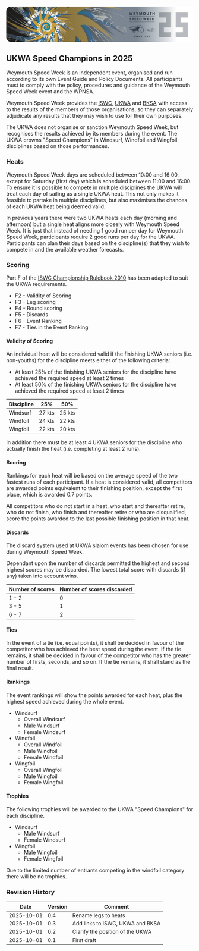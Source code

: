 ![img](../img/wsw-2025/web-banner-1.png)

## UKWA Speed Champions in 2025

Weymouth Speed Week is an independent event, organised and run according to its own Event Guide and Policy Documents. All participants must to comply with the policy, procedures and guidance of the Weymouth Speed Week event and the WPNSA.

Weymouth Speed Week provides the [ISWC](https://www.internationalwindsurfing.com/), [UKWA](https://ukwindsurfing.com/) and [BKSA](https://britishkitesports.org/) with access to the results of the members of those organisations, so they can separately adjudicate any results that they may wish to use for their own purposes.

The UKWA does not organise or sanction Weymouth Speed Week, but recognises the results achieved by its members during the event. The UKWA crowns "Speed Champions" in Windsurf, Windfoil and Wingfoil disciplines based on those performances. 



### Heats

Weymouth Speed Week days are scheduled between 10:00 and 16:00, except for Saturday (first day) which is scheduled between 11:00 and 16:00. To ensure it is possible to compete in multiple disciplines the UKWA will treat each day of sailing as a single UKWA heat. This not only makes it feasible to partake in multiple disciplines, but also maximises the chances of each UKWA heat being deemed valid.

In previous years there were two UKWA heats each day (morning and afternoon) but a single heat aligns more closely with Weymouth Speed Week. It is just that instead of needing 1 good run per day for Weymouth Speed Week, participants require 2 good runs per day for the UKWA. Participants can plan their days based on the discipline(s) that they wish to compete in and the available weather forecasts.



### Scoring

Part F of the [ISWC Championship Rulebook 2010](https://www.internationalwindsurfing.com/userfiles/documents/ISWC_Rulebook_2010.pdf) has been adapted to suit the UKWA requirements.

- F2 - Validity of Scoring
- F3 - Leg scoring
- F4 - Round scoring
- F5 - Discards
- F6 - Event Ranking
- F7 - Ties in the Event Ranking



#### Validity of Scoring

An individual heat will be considered valid if the finishing UKWA seniors (i.e. non-youths) for the discipline meets either of the following criteria:

- At least 25% of the finishing UKWA seniors for the discipline have achieved the required speed at least 2 times
- At least 50% of the finishing UKWA seniors for the discipline have achieved the required speed at least 2 times

| Discipline | 25%    | 50%    |
| ---------- | ------ | ------ |
| Windsurf   | 27 kts | 25 kts |
| Windfoil   | 24 kts | 22 kts |
| Wingfoil   | 22 kts | 20 kts |

In addition there must be at least 4 UKWA seniors for the discipline who actually finish the heat (i.e. completing at least 2 runs).



#### Scoring

Rankings for each heat will be based on the average speed of the two fastest runs of each participant. If a heat is considered valid, all competitors are awarded points equivalent to their finishing position, except the first place, which is awarded 0.7 points.

All competitors who do not start in a heat, who start and thereafter retire, who do not finish, who finish and thereafter retire or who are disqualified, score the points awarded to the last possible finishing position in that heat.



#### Discards

The discard system used at UKWA slalom events has been chosen for use during Weymouth Speed Week.

Dependant upon the number of discards permitted the highest and second highest scores may be discarded. The lowest total score with discards (if any) taken into account wins.

| Number of scores | Number of scores discarded |
| ---------------- | -------------------------- |
| 1 - 2            | 0                          |
| 3 - 5            | 1                          |
| 6 - 7            | 2                          |



#### Ties

In the event of a tie (i.e. equal points), it shall be decided in favour of the competitor who has achieved the best speed during the event. If the tie remains, it shall be decided in favour of the competitor who has the greater number of firsts, seconds, and so on. If the tie remains, it shall stand as the final result. 



#### Rankings

The event rankings will show the points awarded for each heat, plus the highest speed achieved during the whole event.

- Windsurf
  - Overall Windsurf
  - Male Windsurf
  - Female Windsurf
- Windfoil
  - Overall Windfoil
  - Male Windfoil
  - Female Windfoil
- Wingfoil
  - Overall Wingfoil
  - Male Wingfoil
  - Female Wingfoil



#### Trophies

The following trophies will be awarded to the UKWA "Speed Champions" for each discipline.

- Windsurf
  - Male Windsurf
  - Female Windsurf
- Wingfoil
  - Male Wingfoil
  - Female Wingfoil

Due to the limited number of entrants competing in the windfoil category there will be no trophies.



### Revision History

| Date       | Version | Comment                          |
| ---------- | ------- | -------------------------------- |
| 2025-10-01 | 0.4     | Rename legs to heats             |
| 2025-10-01 | 0.3     | Add links to ISWC, UKWA and BKSA |
| 2025-10-01 | 0.2     | Clarify the position of the UKWA |
| 2025-10-01 | 0.1     | First draft                      |

